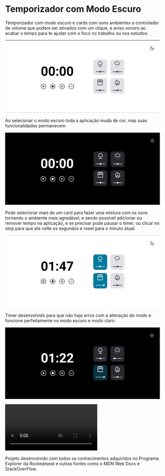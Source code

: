 # Temporizador com Modo Escuro
 
Temporizador com modo escuro e cards com sons ambientes e controlador de volume que podem ser ativados com um clique, e aviso sonoro ao acabar o tempo para te ajudar com o foco no trabalho ou nos estudos:

<img src="https://github.com/eltonneiferson/timerDarkMode/blob/main/projeto/Timer01.png">
 
Ao selecionar o modo escuro toda a aplicação muda de cor, mas suas funcionalidades permanecem:

<img src="https://github.com/eltonneiferson/timerDarkMode/blob/main/projeto/Timer02.png">

Pode selecionar mais de um card para fazer uma mistura com os sons tornando o ambiente mais agradável, e sendo possível adicionar ou remover tempo na aplicação, e se precisar pode pausar o timer, ou clicar no stop para que ele volte os segundos e reset para o minuto atual:

<img src="https://github.com/eltonneiferson/timerDarkMode/blob/main/projeto/Timer03.png">

Timer desenvolvido para que não haja erros com a alteração do modo e funcione perfeitamente no modo escuro e modo claro:

<img src="https://github.com/eltonneiferson/timerDarkMode/blob/main/projeto/Timer04.png">

<video src="https://github.com/eltonneiferson/timerDarkMode/blob/main/projeto/FocusTimer.mp4">Video do projeto</video>

Projeto desenvolvido com todos os conhecimentos adquiridos no Programa Explorer da Rockeatseat e outras fontes como o MDN Web Docs e StackOverFlow.
